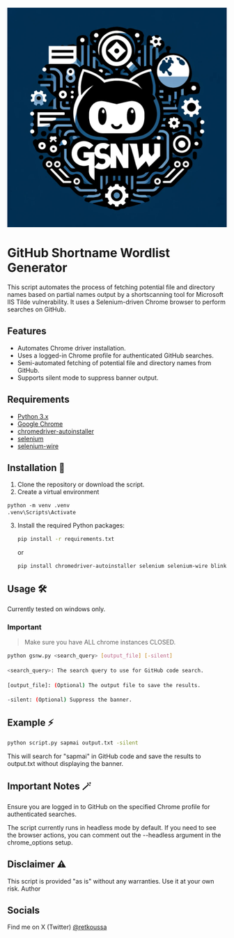 ![alt text](<logo.webp>)
# GitHub Shortname Wordlist Generator

This script automates the process of fetching potential file and directory names based on partial names output by a shortscanning tool for Microsoft IIS Tilde vulnerability. It uses a Selenium-driven Chrome browser to perform searches on GitHub.

## Features

- Automates Chrome driver installation.
- Uses a logged-in Chrome profile for authenticated GitHub searches.
- Semi-automated fetching of potential file and directory names from GitHub.
- Supports silent mode to suppress banner output.

## Requirements

- [Python 3.x](https://www.python.org/downloads/)
- [Google Chrome](https://www.google.com/chrome/)
- [chromedriver-autoinstaller](https://pypi.org/project/chromedriver-autoinstaller/)
- [selenium](https://pypi.org/project/selenium/)
- [selenium-wire](https://pypi.org/project/selenium-wire/)

## Installation 🏢

1. Clone the repository or download the script.
2. Create a virtual environment
```
python -m venv .venv
.venv\Scripts\Activate
```

3. Install the required Python packages:

    ```sh
    pip install -r requirements.txt
    ```
    or

    ```sh
    pip install chromedriver-autoinstaller selenium selenium-wire blinker==1.4 setuptools
    ```

## Usage 🛠️
Currently tested on windows only.

### Important
> Make sure you have ALL chrome instances CLOSED.


```sh
python gsnw.py <search_query> [output_file] [-silent]

<search_query>: The search query to use for GitHub code search.

[output_file]: (Optional) The output file to save the results.

-silent: (Optional) Suppress the banner.
```

## Example ⚡

```sh
python script.py sapmai output.txt -silent
```

This will search for "sapmai" in GitHub code and save the results to output.txt without displaying the banner.


## Important Notes 🪄

Ensure you are logged in to GitHub on the specified Chrome profile for authenticated searches.

The script currently runs in headless mode by default. If you need to see the browser actions, you can comment out the --headless argument in the chrome_options setup.

## Disclaimer ⚠️

This script is provided "as is" without any warranties. Use it at your own risk.
Author

## Socials
Find me on X (Twitter) [@retkoussa](https://x.com/retkoussa)
